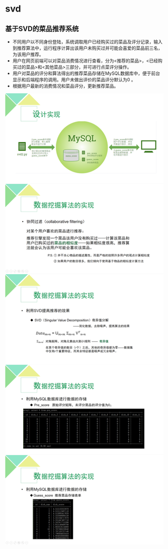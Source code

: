 # svd

## 基于SVD的菜品推荐系统

* 不同用户以不同身份登陆，系统调取用户已经购买过的菜品及评分记录，输入到推荐算法中，运行程序计算出该用户未购买过并可能会喜爱的菜品前三名，为该用户推荐。
* 用户在网页前端可以对菜品消费情况进行查看，分为<推荐的菜品>，<已经购买过的菜品>和<其他菜品>三部分，并可进行点菜评分操作。
* 用户对菜品的评分和算法得出的推荐菜品存储在MySQL数据库中，便于前台显示和后端程序的调用。用户未做出评价的菜品评分默认为0 。
* 根据用户最新的消费情况和菜品评分，更新推荐菜品。

![基于SVD的菜品推荐系统](https://github.com/FengYue95/svd/blob/master/img/1.png)
![基于SVD的菜品推荐系统](https://github.com/FengYue95/svd/blob/master/img/2.png)
![基于SVD的菜品推荐系统](https://github.com/FengYue95/svd/blob/master/img/3.png)
![基于SVD的菜品推荐系统](https://github.com/FengYue95/svd/blob/master/img/4.png)
![基于SVD的菜品推荐系统](https://github.com/FengYue95/svd/blob/master/img/5.png)


